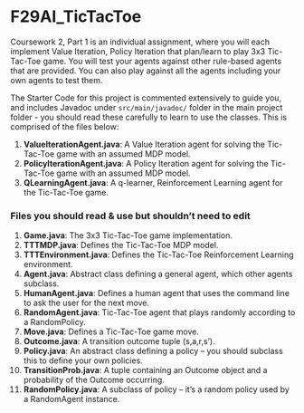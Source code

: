 # F29AI_TicTacToe

Coursework 2, Part 1 is an individual assignment, where you will each implement Value Iteration, Policy Iteration that plan/learn to play 3x3 Tic-Tac-Toe game. You will test your agents against other rule-based agents that are provided. You can also play against all the agents including your own agents to test them.

The Starter Code for this project is commented extensively to guide you, and includes Javadoc under `src/main/javadoc/` folder in the main project folder - you should read these carefully to learn to use the classes. This is comprised of the files below:

1. **ValueIterationAgent.java**: A Value Iteration agent for solving the Tic-Tac-Toe game with an assumed MDP model.
2. **PolicyIterationAgent.java**: A Policy Iteration agent for solving the Tic-Tac-Toe game with an assumed MDP model.
3. **QLearningAgent.java**: A q-learner, Reinforcement Learning agent for the Tic-Tac-Toe game.

### Files you should read & use but shouldn’t need to edit

1. **Game.java**: The 3x3 Tic-Tac-Toe game implementation.
2. **TTTMDP.java**: Defines the Tic-Tac-Toe MDP model.
3. **TTTEnvironment.java**: Defines the Tic-Tac-Toe Reinforcement Learning environment.
4. **Agent.java**: Abstract class defining a general agent, which other agents subclass.
5. **HumanAgent.java**: Defines a human agent that uses the command line to ask the user for the next move.
6. **RandomAgent.java**: Tic-Tac-Toe agent that plays randomly according to a RandomPolicy.
7. **Move.java**: Defines a Tic-Tac-Toe game move.
8. **Outcome.java**: A transition outcome tuple (s,a,r,s’).
9. **Policy.java**: An abstract class defining a policy – you should subclass this to define your own policies.
10. **TransitionProb.java**: A tuple containing an Outcome object and a probability of the Outcome occurring.
11. **RandomPolicy.java**: A subclass of policy – it’s a random policy used by a RandomAgent instance.
